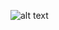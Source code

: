 ![alt text](https://user-images.githubusercontent.com/19315367/29297682-4ba94694-816b-11e7-9e6c-2a0914b0bbeb.png)